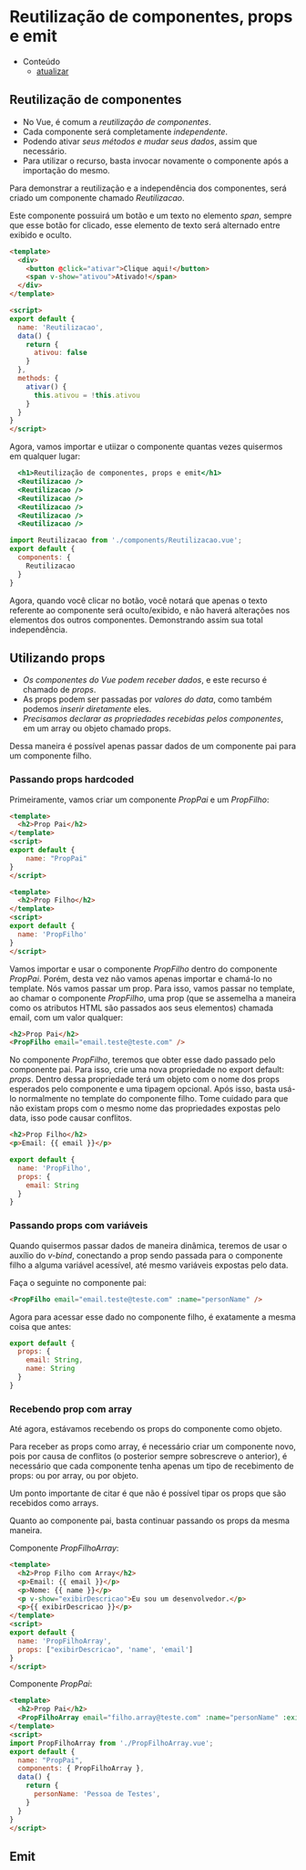 # Reutilização de componentes, props e emit

- Conteúdo
  - [atualizar](atualizar)

## Reutilização de componentes

- No Vue, é comum a *reutilização de componentes*.
- Cada componente será completamente *independente*.
- Podendo ativar *seus métodos e mudar seus dados*, assim que necessário.
- Para utilizar o recurso, basta invocar novamente o componente após a importação do mesmo.

Para demonstrar a reutilização e a independência dos componentes, será criado um componente chamado *Reutilizacao*.

Este componente possuirá um botão e um texto no elemento *span*, sempre que esse botão for clicado, esse elemento de texto será alternado entre exibido e oculto.

```html
<template>
  <div>
    <button @click="ativar">Clique aqui!</button>
    <span v-show="ativou">Ativado!</span>
  </div>
</template>
```

```html
<script>
export default {
  name: 'Reutilizacao',
  data() {
    return {
      ativou: false
    }
  },
  methods: {
    ativar() {
      this.ativou = !this.ativou
    }
  }
}
</script>
```

Agora, vamos importar e utiizar o componente quantas vezes quisermos em qualquer lugar:

```htm
  <h1>Reutilização de componentes, props e emit</h1>
  <Reutilizacao />
  <Reutilizacao />
  <Reutilizacao />
  <Reutilizacao />
  <Reutilizacao />
  <Reutilizacao />
```

```javascript
import Reutilizacao from './components/Reutilizacao.vue';
export default {
  components: {
    Reutilizacao
  }
}
```

Agora, quando você clicar no botão, você notará que apenas o texto referente ao componente será oculto/exibido, e não haverá alterações nos elementos dos outros componentes. Demonstrando assim sua total independência.

## Utilizando props

- *Os componentes do Vue podem receber dados*, e este recurso é chamado de *props*.
- As props podem ser passadas por *valores do data*, como também podemos *inserir diretamente* eles.
- *Precisamos declarar as propriedades recebidas pelos componentes*, em um array ou objeto chamado props.

Dessa maneira é possível apenas passar dados de um componente pai para um componente filho.

### Passando props hardcoded

Primeiramente, vamos criar um componente *PropPai* e um *PropFilho*:

```html
<template>
  <h2>Prop Pai</h2>
</template>
<script>
export default {
    name: "PropPai"
}
</script>
```

```html
<template>
  <h2>Prop Filho</h2>
</template>
<script>
export default {
  name: 'PropFilho'
}
</script>
```

Vamos importar e usar o componente *PropFilho* dentro do componente *PropPai*. Porém, desta vez não vamos apenas importar e chamá-lo no template. Nós vamos passar um prop. Para isso, vamos passar no template, ao chamar o componente *PropFilho*, uma prop (que se assemelha a maneira como os atributos HTML são passados aos seus elementos) chamada email, com um valor qualquer:

```html
<h2>Prop Pai</h2>
<PropFilho email="email.teste@teste.com" />
```

No componente *PropFilho*, teremos que obter esse dado passado pelo componente pai. Para isso, crie uma nova propriedade no export default: *props*. Dentro dessa propriedade terá um objeto com o nome dos props esperados pelo componente e uma tipagem opcional. Após isso, basta usá-lo normalmente no template do componente filho. Tome cuidado para que não existam props com o mesmo nome das propriedades expostas pelo data, isso pode causar conflitos.

```html
<h2>Prop Filho</h2>
<p>Email: {{ email }}</p>
```

```javascript
export default {
  name: 'PropFilho',
  props: {
    email: String
  }
}
```

### Passando props com variáveis

Quando quisermos passar dados de maneira dinâmica, teremos de usar o auxílio do *v-bind*, conectando a prop sendo passada para o componente filho a alguma variável acessível, até mesmo variáveis expostas pelo data.

Faça o seguinte no componente pai:

```html
<PropFilho email="email.teste@teste.com" :name="personName" />
```

Agora para acessar esse dado no componente filho, é exatamente a mesma coisa que antes:

```javascript
export default {
  props: {
    email: String,
    name: String
  }
}
```

### Recebendo prop com array

Até agora, estávamos recebendo os props do componente como objeto.

Para receber as props como array, é necessário criar um componente novo, pois por causa de conflitos (o posterior sempre sobrescreve o anterior), é necessário que cada componente tenha apenas um tipo de recebimento de props: ou por array, ou por objeto.

Um ponto importante de citar é que não é possível tipar os props que são recebidos como arrays.

Quanto ao componente pai, basta continuar passando os props da mesma maneira.

Componente *PropFilhoArray*:

```html
<template>
  <h2>Prop Filho com Array</h2>
  <p>Email: {{ email }}</p>
  <p>Nome: {{ name }}</p>
  <p v-show="exibirDescricao">Eu sou um desenvolvedor.</p>
  <p>{{ exibirDescricao }}</p>
</template>
<script>
export default {
  name: 'PropFilhoArray',
  props: ["exibirDescricao", 'name', 'email']
}
</script>
```

Componente *PropPai*:

```html
<template>
  <h2>Prop Pai</h2>
  <PropFilhoArray email="filho.array@teste.com" :name="personName" :exibirDescricao="false" />
</template>
<script>
import PropFilhoArray from './PropFilhoArray.vue';
export default {
  name: "PropPai",
  components: { PropFilhoArray },
  data() {
    return {
      personName: 'Pessoa de Testes',
    }
  }
}
</script>

```

## Emit